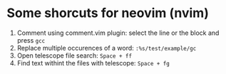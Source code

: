 # Some shorcuts for neovim (nvim)

1. Comment using comment.vim plugin: select the line or the block and press `gcc`
2. Replace multiple occurences of a word: `:%s/test/example/gc`
3. Open telescope file search: `Space + ff`
4. Find text withint the files with telescope: `Space + fg`
